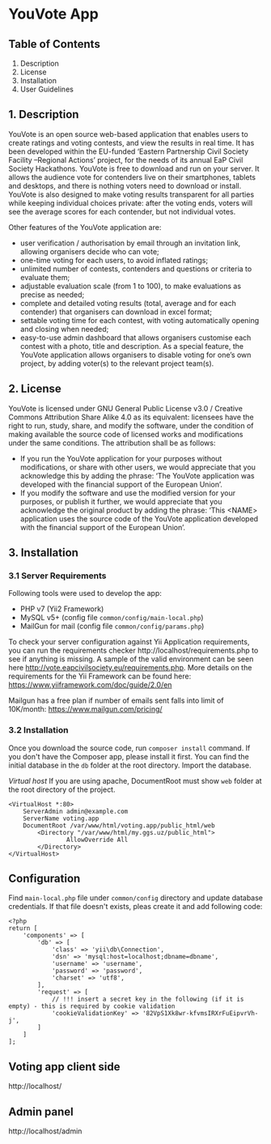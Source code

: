 # YouVote App

## Table of Contents
1. Description
2. License
3. Installation
4. User Guidelines

## 1. Description

YouVote is an open source web-based application that enables users to create ratings and voting
contests, and view the results in real time. It has been developed within the EU-funded ‘Eastern
Partnership Civil Society Facility –Regional Actions’ project, for the needs of its annual EaP Civil
Society Hackathons.
YouVote is free to download and run on your server. It allows the audience vote for contenders live
on their smartphones, tablets and desktops, and there is nothing voters need to download or install.
YouVote is also designed to make voting results transparent for all parties while keeping individual
choices private: after the voting ends, voters will see the average scores for each contender, but not
individual votes.

Other features of the YouVote application are:

- user verification / authorisation by email through an invitation link, allowing organisers
decide who can vote;
- one-time voting for each users, to avoid inflated ratings;
- unlimited number of contests, contenders and questions or criteria to evaluate them;
- adjustable evaluation scale (from 1 to 100), to make evaluations as precise as needed;
- complete and detailed voting results (total, average and for each contender) that organisers
can download in excel format;
- settable voting time for each contest, with voting automatically opening and closing when
needed;
- easy-to-use admin dashboard that allows organisers customise each contest with a photo,
title and description.
As a special feature, the YouVote application allows organisers to disable voting for one’s own
project, by adding voter(s) to the relevant project team(s).

## 2. License

YouVote is licensed under GNU General Public License v3.0 / Creative Commons Attribution Share
Alike 4.0 as its equivalent: licensees have the right to run, study, share, and modify the software,
under the condition of making available the source code of licensed works and modifications under
the same conditions. The attribution shall be as follows:
- If you run the YouVote application for your purposes without modifications, or share with
other users, we would appreciate that you acknowledge this by adding the phrase: ‘The
YouVote application was developed with the financial support of the European Union’.
- If you modify the software and use the modified version for your purposes, or publish it
further, we would appreciate that you acknowledge the original product by adding the
phrase: ‘This &lt;NAME&gt; application uses the source code of the YouVote application
developed with the financial support of the European Union’.


## 3. Installation

### 3.1 Server Requirements 

Following tools were used to develop the app:
- PHP v7 (Yii2 Framework)
- MySQL v5+ (config file `common/config/main-local.php`)
- MailGun for mail (config file `common/config/params.php`)

To check your server configuration against Yii Application requirements, you can run the requirements checker http://localhost/requirements.php to see if anything is missing. A sample of the valid environment can be seen here http://vote.eapcivilsociety.eu/requirements.php. More details on the requirements for the Yii Framework can be found here: https://www.yiiframework.com/doc/guide/2.0/en 

Mailgun has a free plan if number of emails sent falls into limit of 10K/month: https://www.mailgun.com/pricing/

### 3.2 Installation 

Once you download the source code, run `composer install` command. If you don't have the Composer app, please install it first. 
You can find the initial database in the `db` folder at the root directory. Import the database.

*Virtual host*
If you are using apache, DocumentRoot must show `web` folder at the root directory of the project. 

```
<VirtualHost *:80>
    ServerAdmin admin@example.com
    ServerName voting.app
    DocumentRoot /var/www/html/voting.app/public_html/web
        <Directory "/var/www/html/my.ggs.uz/public_html">
                AllowOverride All
        </Directory>
</VirtualHost>
```
## Configuration
Find `main-local.php` file under `common/config` directory and update database credentials. If that file doesn't exists, 
pleas create it and add following code: 

```
<?php
return [
    'components' => [
        'db' => [
            'class' => 'yii\db\Connection',
            'dsn' => 'mysql:host=localhost;dbname=dbname',
            'username' => 'username',
            'password' => 'password',
            'charset' => 'utf8',
        ],
        'request' => [
            // !!! insert a secret key in the following (if it is empty) - this is required by cookie validation
            'cookieValidationKey' => '82VpS1Xk8wr-kfvmsIRXrFuEipvrVh-j',
        ]
    ]
];
```


## Voting app client side 
http://localhost/

## Admin panel

http://localhost/admin
